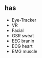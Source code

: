 <!-- META
{"title":"iMotion","link":"https://www.physio-tech.co.jp/pdf/iMotions/iMotions.pdf","media":"netpage","tags":["psychology","biosignal"],"short":{"en":"integrated software for biosignal","ja":"生体信号解統合ソフトウェア"},"importance":1,"hasPage":true,"createdAt":1716446715.223,"updatedAt":1716446715.223}
META -->

## has
* Eye-Tracker
* VR
* Facial
* GSR
sweat
* EEG
branin
* ECG
heart
* EMG
muscle